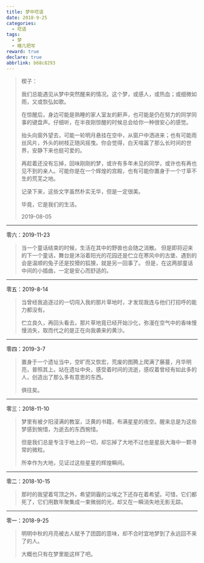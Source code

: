 ```yaml
---
title: 梦中呓语
date: 2018-9-25
categories:
  - 呓语
tags:
  - 梦
  - 瞎几把写
reward: true
declare: true
abbrlink: b68c8293
---
```

> 楔子：
>
> 我们总能遇见从梦中突然醒来的情况。这个梦，或感人，或热血；或细微如雨，又或恢弘如歌。
>
> 在惊醒后，身边可能是熟睡的家人室友的鼾声，也可能是仍在努力的同学同事的键盘声。仔细听，在半夜刚惊醒的时候总会给你一种很安心的感觉。
>
> 抬头向窗外望去，可能一轮明月悬挂在空中，从窗户中洒进来；也有可能雨丝风片，外头的树枝正随风摇曳。你会觉得，白天喧嚣了那么长时间的世界，安静下来也挺可爱的。
>
> 再趁着还没有忘掉，回味刚刚的梦，或许有多年未见的同学，或许也有再也见不到的亲人。可能你是在一个辉煌的宫殿，也有可能你置身于一个寸草不生的荒芜之地。
>
> 记录下来，这些文字虽然朴实无华，但是一定很美。
>
> 毕竟，它是我们的生活。
>
> 2019-08-05

<!--more-->

***

零六：2019-11-23

>  当一个童话结束的时候，生活在其中的野兽也会随之消散。 但是即将迎来的下一个童话，舞台是沐浴着阳光的花园还是伫立在寒风中的古堡、遇到的会是温顺的兔子还是狡猾的狐狸，就是另一回事了。 但是，在这两部童话中间的小插曲，一定是安心而舒适的。



---

零五：2019-8-14

> 当曾经我追逐过的一切闯入我的那片草地时，才发现我连与他们打招呼的能力都没有。
>
> 伫立良久，再回头看去，那片草地竟已经开始沙化，弥漫在空气中的香味慢慢消失，取而代之的是正在向我袭来的黄沙。



---

零四：2019-3-7

> 置身于一个遗址当中，空旷而又恢宏，荒废的图腾上爬满了藤蔓，月华明亮，普照其上。站在遗址中央，感受着时间的流逝，感叹着曾经有如此多的人，创造出了那么多有意思的东西。
>
> 俱往矣。

---

零三：2018-11-10

> 梦里有被夕阳浸满的教室，泛黄的书籍，布满星星的夜空。醒来总是为这些梦感到惋惜，为逝去的东西惋惜。
>
> 但是我们总是专注于地上的一切，却忘掉了大地不过也是星辰大海中一颗寻常的微粒。
>
> 所幸作为大地，见证过这些星星的辉煌瞬间。

---

零二：2018-10-15

> 那时的我望着穹顶之外，希望阴霾的尘埃之下还存在着希望。可惜，它们都死了，它们用数年聚集成一束微弱的光，却又在一瞬消失地无影无踪。

---

零一：2018-9-25

> 明明中秋的月亮被古人赋予了团圆的意味，却不合时宜地梦到了永远回不来了的人。
>
> 大概也只有在梦里能这样了吧。

